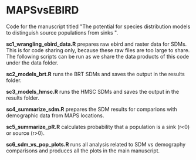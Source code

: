 # MAPSvsEBIRD

Code for the manuscript titled "The potential for species distribution models to distinguish source populations from sinks ". 

**sc1_wrangling_ebird_data.R** prepares raw ebird and raster data for SDMs. This is for code sharing only, because these raw files are too large to share. The following scripts can be run as we share the data products of this code under the data folder.

**sc2_models_brt.R** runs the BRT SDMs and saves the output in the results folder.

**sc3_models_hmsc.R** runs the HMSC SDMs and saves the output in the results folder.

**sc4_summarize_sdm.R** prepares the SDM results for comparions with demographic data from MAPS locations.

**sc5_summarize_pR.R** calculates probability that a population is a sink (r<0) or source (r>0).

**sc6_sdm_vs_pop_plots.R** runs all analysis related to SDM vs demography comparisons and produces all the plots in the main manuscript. 
